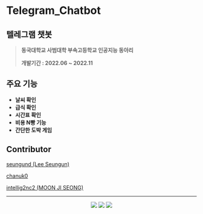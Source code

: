 # Telegram_Chatbot

## 텔레그램 챗봇

> **동국대학교 사범대학 부속고등학교 인공지능 동아리**
>
> **개발기간 : 2022.06 ~ 2022.11**

## 주요 기능

* **날씨 확인**
* **급식 확인**
* **시간표 확인**
* **비용 N빵 기능**
* **간단한 도박 게임**

## Contributor

[seungund (Lee Seungun)
](https://github.com/seungund)

[chanuk0](https://github.com/chanuk0)

[intellig2nc2 (MOON JI SEONG)](https://github.com/intellig2nc2)

---



<div align=center> 
  <img src="https://img.shields.io/badge/python-3776AB?style=for-the-badge&logo=python&logoColor=white">
  <img src="https://img.shields.io/badge/github-181717?style=for-the-badge&logo=github&logoColor=white">
  <img src="https://img.shields.io/badge/git-F05032?style=for-the-badge&logo=git&logoColor=white">
</div>
